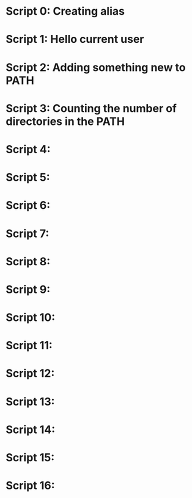 # Script 0: Creating alias 
# Script 1: Hello current user
# Script 2: Adding something new to PATH
# Script 3: Counting the number of directories in the PATH
# Script 4: 
# Script 5: 
# Script 6: 
# Script 7: 
# Script 8: 
# Script 9: 
# Script 10: 
# Script 11: 
# Script 12: 
# Script 13:  
# Script 14: 
# Script 15: 
# Script 16:  
